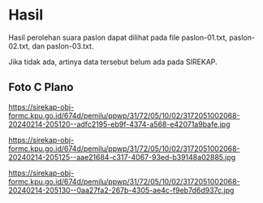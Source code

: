 # Hasil

Hasil perolehan suara paslon dapat dilihat pada file paslon-01.txt, paslon-02.txt, dan paslon-03.txt.

Jika tidak ada, artinya data tersebut belum ada pada SIREKAP.

## Foto C Plano

https://sirekap-obj-formc.kpu.go.id/674d/pemilu/ppwp/31/72/05/10/02/3172051002068-20240214-205120--adfc2195-eb9f-4374-a568-e42071a9bafe.jpg

https://sirekap-obj-formc.kpu.go.id/674d/pemilu/ppwp/31/72/05/10/02/3172051002068-20240214-205125--aae21684-c317-4067-93ed-b39148a02885.jpg

https://sirekap-obj-formc.kpu.go.id/674d/pemilu/ppwp/31/72/05/10/02/3172051002068-20240214-205130--0aa27fa2-267b-4305-ae4c-f9eb7d6d937c.jpg
